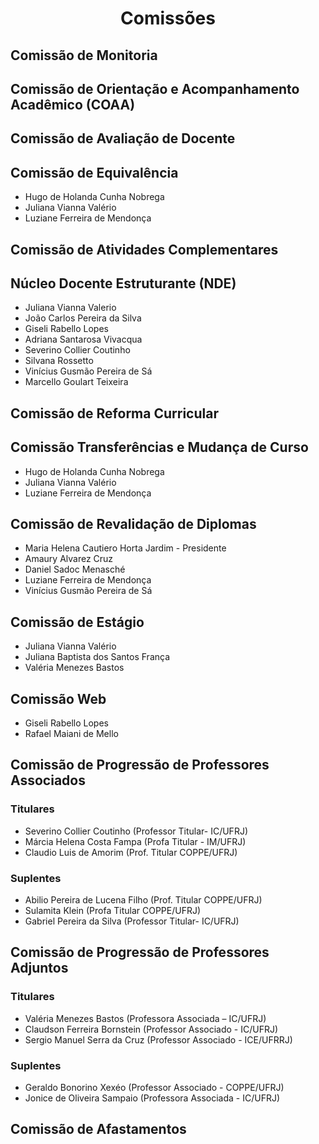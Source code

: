 ﻿# <center> Comissões </center>

## Comissão de Monitoria
## Comissão de Orientação e Acompanhamento Acadêmico (COAA) 
## Comissão de Avaliação de Docente 

## Comissão de Equivalência 
- Hugo de Holanda Cunha Nobrega
-  Juliana Vianna Valério
- Luziane Ferreira de Mendonça
## Comissão de Atividades Complementares 
## Núcleo Docente Estruturante (NDE) 
- Juliana Vianna Valerio 
- João Carlos Pereira da Silva 
- Giseli Rabello Lopes 
- Adriana Santarosa Vivacqua 
- Severino Collier Coutinho 
- Silvana Rossetto
- Vinícius Gusmão Pereira de Sá 
- Marcello Goulart Teixeira 
## Comissão de Reforma Curricular
## Comissão Transferências e Mudança de Curso
- Hugo de Holanda Cunha Nobrega
-  Juliana Vianna Valério
- Luziane Ferreira de Mendonça
## Comissão de Revalidação de Diplomas
- Maria Helena Cautiero Horta Jardim - Presidente
- Amaury Alvarez Cruz
- Daniel Sadoc Menasché
- Luziane Ferreira de Mendonça
- Vinícius Gusmão Pereira de Sá
## Comissão de Estágio
- Juliana Vianna Valério
- Juliana Baptista dos Santos França
- Valéria Menezes Bastos
## Comissão Web
- Giseli Rabello Lopes
- Rafael Maiani de Mello
## Comissão de Progressão de Professores Associados
### Titulares
- Severino Collier Coutinho (Professor Titular- IC/UFRJ) 
- Márcia Helena Costa Fampa (Profa Titular - IM/UFRJ) 
- Claudio Luis de Amorim (Prof. Titular COPPE/UFRJ)
### Suplentes
- Abilio Pereira de Lucena Filho (Prof. Titular COPPE/UFRJ) 
- Sulamita Klein (Profa Titular COPPE/UFRJ) 
- Gabriel Pereira da Silva (Professor Titular- IC/UFRJ)
## Comissão de Progressão de Professores Adjuntos 
### Titulares
- Valéria Menezes Bastos (Professora Associada – IC/UFRJ)
- Claudson Ferreira Bornstein (Professor Associado - IC/UFRJ)
- Sergio Manuel Serra da Cruz (Professor Associado - ICE/UFRRJ)
### Suplentes
- Geraldo Bonorino Xexéo (Professor Associado - COPPE/UFRJ) 
- Jonice de Oliveira Sampaio (Professora Associada - IC/UFRJ)
## Comissão de Afastamentos
